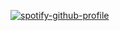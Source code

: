 [![spotify-github-profile](https://spotify-github-profile.kittinanx.com/api/view?uid=31gg6mx3cqwzf3unyit4tkxbfwiq&cover_image=true&theme=novatorem&show_offline=false&background_color=121212&interchange=false&bar_color=53b14f&bar_color_cover=false)](https://github.com/kittinan/spotify-github-profile)
